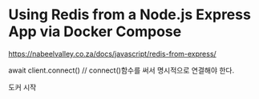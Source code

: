 Using Redis from a Node.js Express App via Docker Compose
=========================================================

https://nabeelvalley.co.za/docs/javascript/redis-from-express/

await client.connect() // connect()함수를 써서 명시적으로 연결해야 한다.

도커 시작
